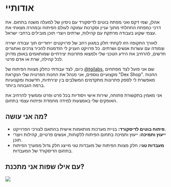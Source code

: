 # אודותיי

אהלן, שמי דקס ואני מפתח בוטים לדיסקורד עם ניסיון של למעלה משנה בתחום. את דרכי כמפתח התחלתי מתוך עניין וסקרנות עמוקה לעולם הפיתוח ובמהרה מצאתי את עצמי שקוע בעבודה מרתקת עם קהילות, שרתים ויוצרי תוכן מובילים ברחבי ישראל.

לאורך התקופה הזו לקחתי חלק במגוון רחב של פרויקטים ייחודיים תוך עבודה ישירה וצמודה עם עשרות אנשים ושרתים. כל פרויקט העניק לי הזדמנות להכיר צרכים ואתגרים חדשים, להרחיב את הידע הטכני שלי ולמצוא פתרונות יצירתיים שמותאמים באופן מדויק לכל קהילה, שרת או אדם פרטי.

כיום, לצד עבודתי כחלק מצוות הפיתוח של [@tgilabs](https://github.com/tgilabs), שם אני פועל לצד מפתחים מקצועיים נוספים, אני מנהל את החנות הפרטית שלי הנקראת "Dex Shop". החנות מאפשרת לי לספק פתרונות מתקדמים המשלבים בין יצירתיות, חדשנות ומקצועיות ברמה הגבוהה ביותר.

אני מאמין בתקשורת פתוחה, שירות אישי ויסודיות בכל פרט ופרט וממשיך להרחיב את האופקים שלי באמצעות למידה מתמדת ופיתוח עצמי בתחום.

## מה אני עושה?
- **פיתוח בוטים לדיסקורד:** בניית מערכות מותאמות אישית בהתאם לצורכי הפרוייקט.
- **ייעוץ ותמיכה:** ייעוץ ותמיכה בתחום הפיתוח ללקוחות, אנשים פרטיים, קהילות ויוצרי תוכן.
- **מעבדות טגי:** חלק מצוות הפיתוח של מעבדות טגי מייצג חלק גדול ממערך הפיתוח בתחום הדיסקורד של המעבדות.

## עם אילו שפות אני מתכנת?

<img src="https://node.codershop.xyz/assist/image_1750367201089-586062351.png" style="max-width: 100%;">
